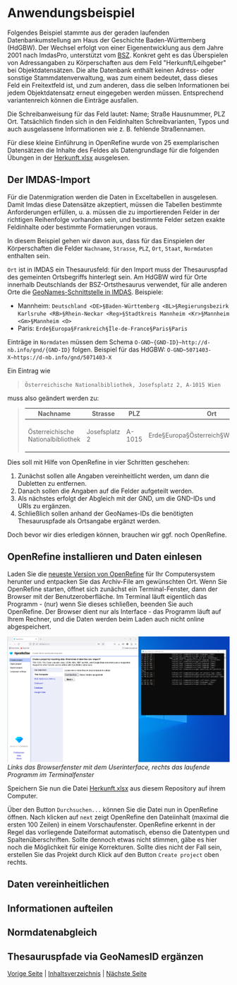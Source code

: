 # Anwendungsbeispiel

Folgendes Beispiel stammte aus der geraden laufenden Datenbankumstellung am Haus der Geschichte Baden-Württemberg (HdGBW). Der Wechsel erfolgt von einer Eigenentwicklung aus dem Jahre 2001 nach ImdasPro, unterstützt vom [BSZ](https://www.bsz-bw.de/MusIS.html).
Konkret geht es das Überspielen von Adressangaben zu Körperschaften aus dem Feld "Herkunft/Leihgeber" bei Objektdatensätzen. Die alte Datenbank enthält keinen Adress- oder sonstige Stammdatenverwaltung, was zum einem bedeutet, dass dieses Feld ein Freitextfeld ist, und zum anderen, dass die selben Informationen bei jedem Objektdatensatz erneut eingegeben werden müssen. Entsprechend variantenreich können die Einträge ausfallen.

Die Schreibanweisung für das Feld lautet: Name; Straße Hausnummer, PLZ Ort. Tatsächlich finden sich in den Feldinhalten Schreibvarianten, Typos und auch ausgelassene Informationen wie z. B. fehlende Straßennamen.

Für diese kleine Einführung in OpenRefine wurde von 25 exemplarischen Datensätzen die Inhalte des Feldes als Datengrundlage für die folgenden Übungen in der [Herkunft.xlsx](./datasets/Herkunft.xlsx) ausgelesen.

## Der IMDAS-Import

Für die Datenmigration werden die Daten in Exceltabellen in ausgelesen. 
Damit Imdas diese Datensätze akzeptiert, müssen die Tabellen bestimmte Anforderungen erfüllen, u. a. müssen die zu importierenden Felder in der richtigen Reihenfolge vorhanden sein, und bestimmte Felder setzen exakte Feldinhalte oder bestimmte Formatierungen voraus.

In diesem Beispiel gehen wir davon aus, dass für das Einspielen der Körperschaften die Felder `Nachname`, `Strasse`, `PLZ`, `Ort`, `Staat`, `Normdaten` enthalten sein.

`Ort` ist in IMDAS ein Thesaurusfeld: für den Import muss der Thesauruspfad des gemeinten Ortsbegriffs hinterlegt sein. 
Am HdGBW wird für Orte innerhalb Deutschlands der BSZ-Ortsthesaurus verwendet, für alle anderen Orte die [GeoNames-Schnittstelle in IMDAS](https://abi-update.joanneum.at/dokumentation/imdas%20pro.html?GeoNamesSchnittstelle.html).
Beispiele:
- Mannheim: `Deutschland <DE>§Baden-Württemberg <BL>§Regierungsbezirk Karlsruhe <RB>§Rhein-Neckar <Reg>§Stadtkreis Mannheim <Kr>§Mannheim <Gm>§Mannheim <O>`
- Paris: `Erde§Europa§Frankreich§Île-de-France§Paris§Paris`

Einträge in `Normdaten` müssen dem Schema `O-GND~{GND-ID}~http://d-nb.info/gnd/{GND-ID}` folgen.
Beispiel für das HdGBW: `O-GND~5071403-X~https://d-nb.info/gnd/5071403-X`

Ein Eintrag wie 

> `Österreichische Nationalbibliothek, Josefsplatz 2, A-1015 Wien`

muss also geändert werden zu:

>| Nachname | Strasse | PLZ | Ort | Staat | Normdaten |
>| -------- | ------- | --- | --- | ----- | --------- |
>| Österreichische Nationalbibliothek | Josefsplatz 2 | A-1015 | Erde§Europa§Österreich§Wien§Wien§Wien | A | O-GND\~2020893-5\~https://d-nb.info/gnd/2020893-5 |

Dies soll mit Hilfe von OpenRefine in vier Schritten geschehen:

1. Zunächst sollen alle Angaben vereinheitlicht werden, um dann die Dubletten zu entfernen.
2. Danach sollen die Angaben auf die Felder aufgeteilt werden.
3. Als nächstes erfolgt der Abgleich mit der GND, um die GND-IDs und URIs zu ergänzen.
4. Schließlich sollen anhand der GeoNames-IDs die benötigten Thesauruspfade als Ortsangabe ergänzt werden. 

Doch bevor wir dies erledigen können, brauchen wir ggf. noch OpenRefine.

## OpenRefine installieren und Daten einlesen

Laden Sie die [neueste Version von OpenRefine](https://openrefine.org/download) für Ihr Computersystem herunter und entpacken Sie das Archiv-File am gewünschten Ort.
Wenn Sie OpenRefine starten, öffnet sich zunächst ein Terminal-Fenster, dann der Browser mit der Benutzeroberfläche.
Im Terminal läuft eigentlich das Programm - (nur) wenn Sie dieses schließen, beenden Sie auch OpenRefine.
Der Browser dient nur als Interface - das Programm läuft auf Ihrem Rechner, und die Daten werden beim Laden auch nicht online abgespeichert.

![OpenRefine Startbildschirm - rechts das Terminal mit dem laufenden Programm](./images/OpenRefine_start.png)
*Links das Browserfenster mit dem Userinterface, rechts das laufende Programm im Terminalfenster*

Speichern Sie nun die Datei [Herkunft.xlsx](./datasets/Herkunft.xlsx) aus diesem Repository auf ihrem Computer.

Über den Button `Durchsuchen...` können Sie die Datei nun in OpenRefine öffnen.
Nach klicken auf `next` zeigt OpenRefine den Dateiinhalt (maximal die ersten 100 Zeilen) in einem Vorschaufenster. OpenRefine erkennt in der Regel das vorliegende Dateiformat automatisch, ebenso die Datentypen und Spaltenüberschriften. Sollte dennoch etwas nicht stimmen, gäbe es hier noch die Möglichkeit für einige Korrekturen. 
Sollte dies nicht der Fall sein, erstellen Sie das Projekt durch Klick auf den Button `Create project` oben rechts.

## Daten vereinheitlichen

## Informationen aufteilen

## Normdatenabgleich

## Thesauruspfade via GeoNamesID ergänzen

[Vorige Seite](1_Was_ist_OpenRefine.md) | [Inhaltsverzeichnis](README.md) | [Nächste Seite](3_Fazit.md)
